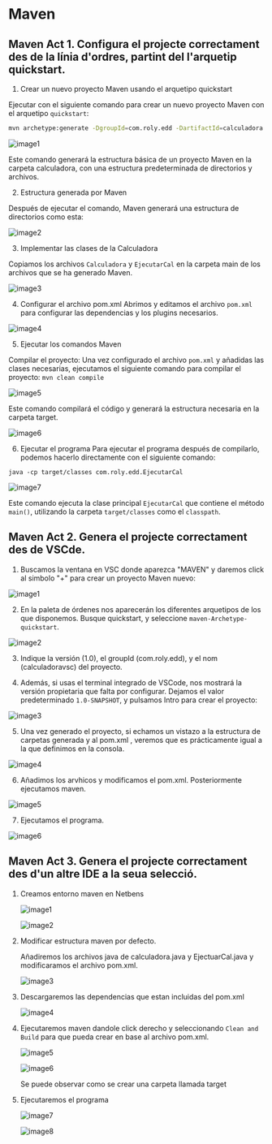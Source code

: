 # **Maven**
## **Maven Act 1. Configura el projecte correctament des de la línia d'ordres, partint del l'arquetip quickstart.**

1. Crear un nuevo proyecto Maven usando el arquetipo quickstart

Ejecutar con el siguiente comando para crear un nuevo proyecto Maven con el arquetipo `quickstart`:

``` bash
mvn archetype:generate -DgroupId=com.roly.edd -DartifactId=calculadora -DarchetypeArtifactId=maven-archetype-quickstart -DinteractiveMode=false
```
![image1](../Media/T4/T4Ac03-001.png)

Este comando generará la estructura básica de un proyecto Maven en la carpeta calculadora, con una estructura predeterminada de directorios y archivos.

2. Estructura generada por Maven

Después de ejecutar el comando, Maven generará una estructura de directorios como esta:

![image2](../Media/T4/T4Ac03-002.png)

3. Implementar las clases de la Calculadora

Copiamos los archivos `Calculadora` y `EjecutarCal` en la carpeta main de los archivos que se ha generado Maven.

![image3](../Media/T4/T4Ac03-003.png)

4. Configurar el archivo pom.xml
Abrimos y editamos el archivo `pom.xml` para configurar las dependencias y los plugins necesarios.

![image4](../Media/T4/T4Ac03-004.png)

5. Ejecutar los comandos Maven

Compilar el proyecto:
Una vez configurado el archivo `pom.xml` y añadidas las clases necesarias, ejecutamos el siguiente comando para compilar el proyecto:
`mvn clean compile`

![image5](../Media/T4/T4Ac03-005.png)

Este comando compilará el código y generará la estructura necesaria en la carpeta target.

![image6](../Media/T4/T4Ac03-006.png)

6. Ejecutar el programa
Para ejecutar el programa después de compilarlo, podemos hacerlo directamente con el siguiente comando:

`java -cp target/classes com.roly.edd.EjecutarCal`

![image7](../Media/T4/T4Ac03-007.png)

Este comando ejecuta la clase principal `EjecutarCal` que contiene el método `main()`, utilizando la carpeta `target/classes` como el `classpath`.



## **Maven Act 2. Genera el projecte correctament des de VSCde.**

1. Buscamos la ventana en VSC donde aparezca "MAVEN" y daremos click al simbolo "+" para crear un proyecto Maven nuevo:

![image1](../Media/T4/T4Ac04-001.png)

2. En la paleta de órdenes nos aparecerán los diferentes arquetipos de los que disponemos. Busque quickstart, y seleccione `maven-Archetype-quickstart`.

![image2](../Media/T4/T4Ac04-002.png)

3. Indique la versión (1.0), el groupId (com.roly.edd), y el nom (calculadoravsc) del proyecto.

4. Además, si usas el terminal integrado de VSCode, nos mostrará la versión propietaria que falta por configurar. Dejamos el valor predeterminado `1.0-SNAPSHOT`, y pulsamos Intro para crear el proyecto:

![image3](../Media/T4/T4Ac04-003.png)

5. Una vez generado el proyecto, si echamos un vistazo a la estructura de carpetas generada y al pom.xml , veremos que es prácticamente igual a la que definimos en la consola.

![image4](../Media/T4/T4Ac04-004.png)

6. Añadimos los arvhicos y modificamos el pom.xml. Posteriormente ejecutamos maven.

![image5](../Media/T4/T4Ac04-005.png)

7. Ejecutamos el programa.

![image6](../Media/T4/T4Ac04-006.png)

## **Maven Act 3. Genera el projecte correctament des d'un altre IDE a la seua selecció.**

1. Creamos entorno maven en Netbens

    ![image1](../Media/T4/T4Ac05-001.png)

    ![image2](../Media/T4/T4Ac05-002.png)

2. Modificar estructura maven por defecto.

    Añadiremos los archivos java de calculadora.java y EjectuarCal.java y modificaramos el archivo pom.xml. 

    ![image3](../Media/T4/T4Ac05-003.png)

3. Descargaremos las dependencias que estan incluidas del pom.xml

    ![image4](../Media/T4/T4Ac05-004.png)

4. Ejecutaremos maven dandole click derecho y seleccionando `Clean and Build` para que pueda crear en base al archivo pom.xml.

    ![image5](../Media/T4/T4Ac05-005.png)

    ![image6](../Media/T4/T4Ac05-006.png)

    Se puede observar como se crear una carpeta llamada target

5. Ejecutaremos el programa

    ![image7](../Media/T4/T4Ac05-007.png)

    ![image8](../Media/T4/T4Ac05-008.png)
